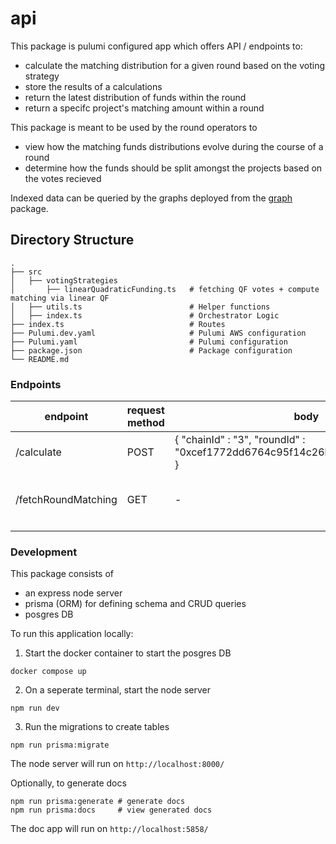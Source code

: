 # api

This package is pulumi configured app which offers API / endpoints to:

- calculate the matching distribution for a given round based on the voting strategy
- store the results of a calculations
- return the latest distribution of funds within the round
- return a specifc project's matching amount within a round

This package is meant to be used by the round operators to
- view how the matching funds distributions evolve during the course of a round
- determine how the funds should be split amongst the projects based on the votes recieved

Indexed data can be queried by the graphs deployed from the [graph](../graph) package.

## Directory Structure

```
.
├── src
│   ├── votingStrategies
│       ├── linearQuadraticFunding.ts   # fetching QF votes + compute matching via linear QF
│   ├── utils.ts                        # Helper functions
│   ├── index.ts                        # Orchestrator Logic
├── index.ts                            # Routes
├── Pulumi.dev.yaml                     # Pulumi AWS configuration
├── Pulumi.yaml                         # Pulumi configuration
├── package.json                        # Package configuration
└── README.md
```


### Endpoints

| endpoint            | request method | body                                                                                | params                              |
|---------------------|----------------|-------------------------------------------------------------------------------------|-------------------------------------|
| /calculate          | POST           | {   "chainId" : "3",     "roundId" : "0xcef1772dd6764c95f14c26b25e8f012c072c5f77" } |                  -                  |
| /fetchRoundMatching | GET            |                                   -                                                 | roundId: string, projectId?: string |
|                     |                |                                                                                     |                                     |



### Development

This package consists of

- an express node server
- prisma (ORM) for defining schema and CRUD queries
- posgres DB

To run this application locally:

1. Start the docker container to start the posgres DB
```shell
docker compose up
```

2. On a seperate terminal, start the node server
```shell
npm run dev
```

3. Run the migrations to create tables
```shell
npm run prisma:migrate
```

The node server will run on `http://localhost:8000/`


Optionally, to generate docs
```shell
npm run prisma:generate # generate docs
npm run prisma:docs     # view generated docs
```

The doc app will run on `http://localhost:5858/`